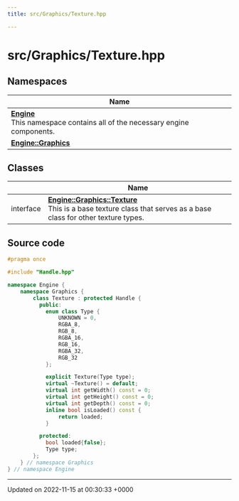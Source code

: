 ```yaml
---
title: src/Graphics/Texture.hpp

---
```


# src/Graphics/Texture.hpp



## Namespaces

| Name           |
| -------------- |
| **[Engine](/namespaces/namespaceEngine.md)** <br>This namespace contains all of the necessary engine components.  |
| **[Engine::Graphics](/namespaces/namespaceEngine_1_1Graphics.md)**  |

## Classes

|                | Name           |
| -------------- | -------------- |
| interface | **[Engine::Graphics::Texture](/classes/classEngine_1_1Graphics_1_1Texture.md)** <br>This is a base texture class that serves as a base class for other texture types.  |




## Source code

```cpp
#pragma once

#include "Handle.hpp"

namespace Engine {
    namespace Graphics {
        class Texture : protected Handle {
          public:
            enum class Type {
                UNKNOWN = 0,
                RGBA_8,
                RGB_8,
                RGBA_16,
                RGB_16,
                RGBA_32,
                RGB_32
            };

            explicit Texture(Type type);
            virtual ~Texture() = default;
            virtual int getWidth() const = 0;
            virtual int getHeight() const = 0;
            virtual int getDepth() const = 0;
            inline bool isLoaded() const {
                return loaded;
            }

          protected:
            bool loaded{false};
            Type type;
        };
    } // namespace Graphics
} // namespace Engine
```


-------------------------------

Updated on 2022-11-15 at 00:30:33 +0000
